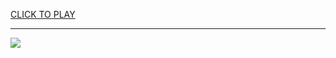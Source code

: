 
<a href="https://premium76.site?title=games.net_unblocked&ref=13M">CLICK TO PLAY</a></h3>
<hr>

<a href="https://premium76.site?title=games.net_unblocked&ref=13M"><img src="https://clearcache.store/games.png"></a>


